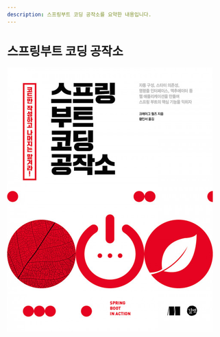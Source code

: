 ```yaml
---
description: 스프링부트 코딩 공작소를 요약한 내용입니다.
---
```


# 스프링부트 코딩 공작소

![](<../../.gitbook/assets/xxlarge (1).jpg>)
